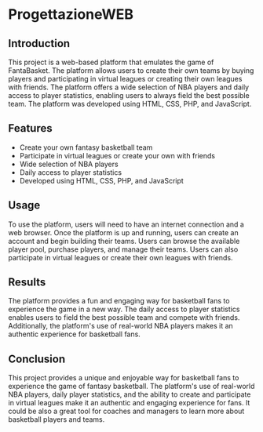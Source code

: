 # ProgettazioneWEB


## Introduction
This project is a web-based platform that emulates the game of FantaBasket. The platform allows users to create their own teams by buying players and participating in virtual leagues or creating their own leagues with friends. The platform offers a wide selection of NBA players and daily access to player statistics, enabling users to always field the best possible team. The platform was developed using HTML, CSS, PHP, and JavaScript.

## Features
- Create your own fantasy basketball team
- Participate in virtual leagues or create your own with friends
- Wide selection of NBA players
- Daily access to player statistics
- Developed using HTML, CSS, PHP, and JavaScript

## Usage
To use the platform, users will need to have an internet connection and a web browser. Once the platform is up and running, users can create an account and begin building their teams. Users can browse the available player pool, purchase players, and manage their teams. Users can also participate in virtual leagues or create their own leagues with friends.

## Results
The platform provides a fun and engaging way for basketball fans to experience the game in a new way. The daily access to player statistics enables users to field the best possible team and compete with friends. Additionally, the platform's use of real-world NBA players makes it an authentic experience for basketball fans.

## Conclusion
This project provides a unique and enjoyable way for basketball fans to experience the game of fantasy basketball. The platform's use of real-world NBA players, daily player statistics, and the ability to create and participate in virtual leagues make it an authentic and engaging experience for fans. It could be also a great tool for coaches and managers to learn more about basketball players and teams.




